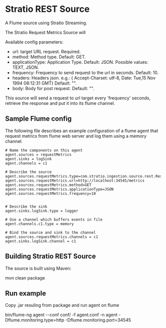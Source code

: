 Stratio REST Source
==============================

A Flume source using Stratio Streaming.

The Stratio Request Metrics Source will 

Available config parameters:

- url: target URL request. Required.
- method: Method type. Default: GET.
- applicationType: Application Type. Default: JSON. Possible values: TEXT, JSON.
- frequency: Frequency to send request to the url in seconds. Default: 10.
- headers: Headers json. e.g.: { Accept-Charset: utf-8, Date: Tue,15 Nov 1994 08:12:31 GMT} Default: "".
- body: Body for post request. Default: "".

This source will send a request to url target every 'frequency' seconds, retrieve the response and put it into its flume channel.

Sample Flume config
-------------------

The following file describes an example configuration of a flume agent that request metrics from flume web server and log them using a memory channel.

```
# Name the components on this agent
agent.sources = requestMetrics
agent.sinks = logSink
agent.channels = c1

# Describe the source
agent.sources.requestMetrics.type=com.stratio.ingestion.source.rest.RestSource
agent.sources.requestMetrics.url=http://localhost:34545/metrics
agent.sources.requestMetrics.method=GET
agent.sources.requestMetrics.applicationType=JSON
agent.sources.requestMetrics.frequency=10


# Describe the sink
agent.sinks.logSink.type = logger

# Use a channel which buffers events in file
agent.channels.c1.type = memory 

# Bind the source and sink to the channel
agent.sources.requestMetrics.channels = c1
agent.sinks.logSink.channel = c1
```

Building Stratio REST Source
-------------------------------

The source is built using Maven:

mvn clean package

Run example
-------------------------------

Copy .jar resuling from package and run agent on flume

bin/flume-ng agent --conf conf/ -f agent.conf -n agent -Dflume.monitoring.type=http -Dflume.monitoring.port=34545
